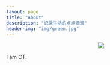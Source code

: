 ```yaml
---
layout: page
title: "About"
description: "记录生活的点点滴滴"
header-img: "img/green.jpg"
---
```



<center>
    <p><img src="http://7xlfkx.com1.z0.glb.clouddn.com/white2.jpg" align="center"></p>
</center>

I am CT.







